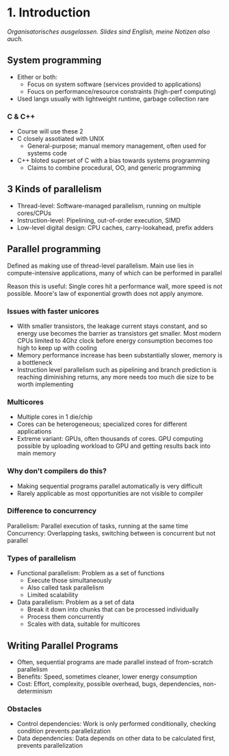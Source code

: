 # 1. Introduction
*Organisatorisches ausgelassen. Slides sind English,*
*meine Notizen also auch.*


## System programming
- Either or both:
  - Focus on system software (services provided to applications)
  - Foucs on performance/resource constraints (high-perf computing)
- Used langs usually with lightweight runtime, garbage collection rare

### C & C++
- Course will use these 2
- C closely assotiated with UNIX
  - General-purpose; manual memory management, often used for 
    systems code
- C++ bloted superset of C with a bias towards systems programming
  - Claims to combine procedural, OO, and generic programming


## 3 Kinds of parallelism
- Thread-level: Software-managed parallelism, running on multiple cores/CPUs
- Instruction-level: Pipelining, out-of-order execution, SIMD
- Low-level digital design: CPU caches, carry-lookahead, prefix adders


##  Parallel programming
Defined as making use of thread-level parallelism.
Main use lies in compute-intensive applications, many of which
can be performed in parallel

Reason this is useful: Single cores hit a performance wall,
more speed is not possible. Moore's law of exponential
growth does not apply anymore.

### Issues with faster unicores
- With smaller transistors, the leakage current stays constant, and
  so energy use becomes the barrier as transistors get smaller. 
  Most modern CPUs limited to 4Ghz clock before energy consumption
  becomes too high to keep up with cooling
- Memory performance increase has been substantially slower,
  memory is a bottleneck
- Instruction level parallelism such as pipelining and branch
  prediction is reaching diminishing returns,
  any more needs too much die size to be worth implementing

### Multicores
- Multiple cores in 1 die/chip
- Cores can be heterogeneous; specialized cores for different applications
- Extreme variant: GPUs, often thousands of cores. GPU computing
  possible by uploading workload to GPU and getting results
  back into main memory

### Why don't compilers do this?
- Making sequential programs parallel automatically is very difficult
- Rarely applicable as most opportunities are not visible to compiler

### Difference to concurrency
Parallelism: Parallel execution of tasks, running at the same time  
Concurrency: Overlapping tasks, switching between is concurrent but
not parallel

### Types of parallelism
- Functional parallelism: Problem as a set of functions
  - Execute those simultaneously
  - Also called task parallelism
  - Limited scalability
- Data parallelism: Problem as a set of data
  - Break it down into chunks that can be processed individually
  - Process them concurrently
  - Scales with data, suitable for multicores


## Writing Parallel Programs
- Often, sequential programs are made parallel instead of from-scratch parallelism
- Benefits: Speed, sometimes cleaner, lower energy consumption
- Cost: Effort, complexity, possible overhead, bugs, dependencies, non-determinism

### Obstacles
- Control dependencies: Work is only performed conditionally,
  checking condition prevents parallelization
- Data dependencies: Data depends on other data to be calculated
  first, prevents parallelization


